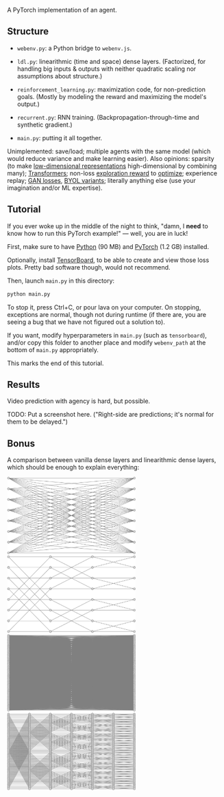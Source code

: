 A PyTorch implementation of an agent.

## Structure

- `webenv.py`: a Python bridge to `webenv.js`.

- `ldl.py`: linearithmic (time and space) dense layers. (Factorized, for handling big inputs & outputs with neither quadratic scaling nor assumptions about structure.)

- `reinforcement_learning.py`: maximization code, for non-prediction goals. (Mostly by modeling the reward and maximizing the model's output.)

- `recurrent.py`: RNN training. (Backpropagation-through-time and synthetic gradient.)

- `main.py`: putting it all together.

Unimplemented: save/load; multiple agents with the same model (which would reduce variance and make learning easier). Also opinions: sparsity (to make [low-dimensional representations](https://arxiv.org/abs/1906.10720) high-dimensional by combining many); [Transformers](https://arxiv.org/abs/2103.03206); non-loss [exploration reward](https://arxiv.org/abs/2101.09458) to [optimize](http://proceedings.mlr.press/v32/silver14.pdf); experience replay; [GAN losses](https://phillipi.github.io/pix2pix/), [BYOL variants](https://openreview.net/pdf?id=bgQek2O63w); literally anything else (use your imagination and/or ML expertise).

## Tutorial

If you ever woke up in the middle of the night to think, "damn, I **need** to know how to run this PyTorch example!" — well, you are in luck!

First, make sure to have [Python](https://www.google.com/search?q=install+python) (90 MB) and [PyTorch](https://www.google.com/search?q=install+pytorch) (1.2 GB) installed.

Optionally, install [TensorBoard](https://www.google.com/search?q=install+tensorboard), to be able to create and view those loss plots. Pretty bad software though, would not recommend.

Then, launch `main.py` in this directory:

```bash
python main.py
```

To stop it, press Ctrl+C, or pour lava on your computer. On stopping, exceptions are normal, though not during runtime (if there are, you are seeing a bug that we have not figured out a solution to).

If you want, modify hyperparameters in `main.py` (such as `tensorboard`), and/or copy this folder to another place and modify `webenv_path` at the bottom of `main.py` appropriately.

This marks the end of this tutorial.

## Results

Video prediction with agency is hard, but possible.

TODO: Put a screenshot here. ("Right-side are predictions; it's normal for them to be delayed.")

## Bonus

A comparison between vanilla dense layers and linearithmic dense layers, which should be enough to explain everything:

<p style="text-align:center">
  <p style="margin:0 auto; display:table">
    <img width=300 src="images/dl_8.png">
    <img width=300 src="images/ldl_8.png">
  </p>
  <p style="margin:0 auto; display:table">
    <img width=300 src="images/dl_64.png">
    <img width=300 src="images/ldl_64.png">
  </p>
</p>